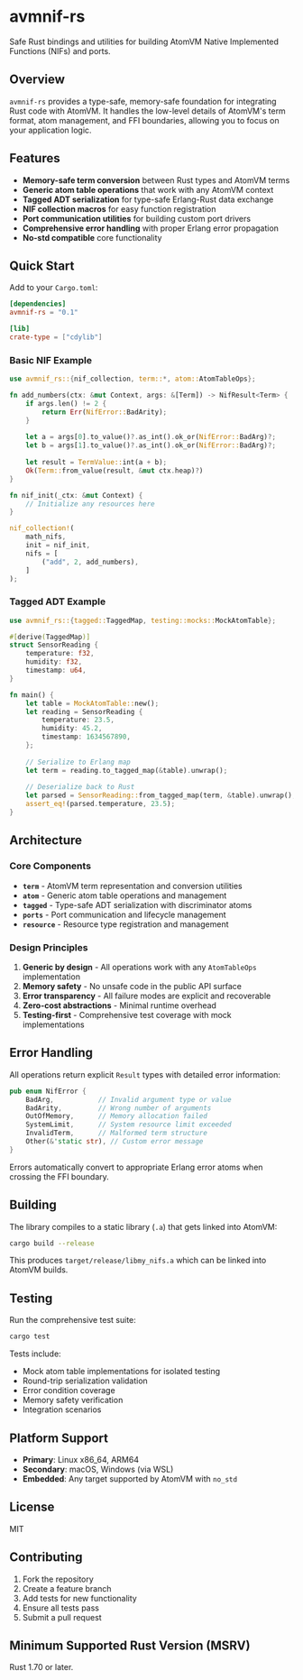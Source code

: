 # avmnif-rs

Safe Rust bindings and utilities for building AtomVM Native Implemented Functions (NIFs) and ports.

## Overview

`avmnif-rs` provides a type-safe, memory-safe foundation for integrating Rust code with AtomVM. It handles the low-level details of AtomVM's term format, atom management, and FFI boundaries, allowing you to focus on your application logic.

## Features

- **Memory-safe term conversion** between Rust types and AtomVM terms
- **Generic atom table operations** that work with any AtomVM context
- **Tagged ADT serialization** for type-safe Erlang-Rust data exchange
- **NIF collection macros** for easy function registration
- **Port communication utilities** for building custom port drivers
- **Comprehensive error handling** with proper Erlang error propagation
- **No-std compatible** core functionality

## Quick Start

Add to your `Cargo.toml`:

```toml
[dependencies]
avmnif-rs = "0.1"

[lib]
crate-type = ["cdylib"]
```

### Basic NIF Example

```rust
use avmnif_rs::{nif_collection, term::*, atom::AtomTableOps};

fn add_numbers(ctx: &mut Context, args: &[Term]) -> NifResult<Term> {
    if args.len() != 2 {
        return Err(NifError::BadArity);
    }
    
    let a = args[0].to_value()?.as_int().ok_or(NifError::BadArg)?;
    let b = args[1].to_value()?.as_int().ok_or(NifError::BadArg)?;
    
    let result = TermValue::int(a + b);
    Ok(Term::from_value(result, &mut ctx.heap)?)
}

fn nif_init(_ctx: &mut Context) {
    // Initialize any resources here
}

nif_collection!(
    math_nifs,
    init = nif_init,
    nifs = [
        ("add", 2, add_numbers),
    ]
);
```

### Tagged ADT Example

```rust
use avmnif_rs::{tagged::TaggedMap, testing::mocks::MockAtomTable};

#[derive(TaggedMap)]
struct SensorReading {
    temperature: f32,
    humidity: f32,
    timestamp: u64,
}

fn main() {
    let table = MockAtomTable::new();
    let reading = SensorReading {
        temperature: 23.5,
        humidity: 45.2,
        timestamp: 1634567890,
    };
    
    // Serialize to Erlang map
    let term = reading.to_tagged_map(&table).unwrap();
    
    // Deserialize back to Rust
    let parsed = SensorReading::from_tagged_map(term, &table).unwrap();
    assert_eq!(parsed.temperature, 23.5);
}
```

## Architecture

### Core Components

- **`term`** - AtomVM term representation and conversion utilities
- **`atom`** - Generic atom table operations and management
- **`tagged`** - Type-safe ADT serialization with discriminator atoms
- **`ports`** - Port communication and lifecycle management
- **`resource`** - Resource type registration and management

### Design Principles

1. **Generic by design** - All operations work with any `AtomTableOps` implementation
2. **Memory safety** - No unsafe code in the public API surface
3. **Error transparency** - All failure modes are explicit and recoverable
4. **Zero-cost abstractions** - Minimal runtime overhead
5. **Testing-first** - Comprehensive test coverage with mock implementations

## Error Handling

All operations return explicit `Result` types with detailed error information:

```rust
pub enum NifError {
    BadArg,           // Invalid argument type or value
    BadArity,         // Wrong number of arguments
    OutOfMemory,      // Memory allocation failed
    SystemLimit,      // System resource limit exceeded
    InvalidTerm,      // Malformed term structure
    Other(&'static str), // Custom error message
}
```

Errors automatically convert to appropriate Erlang error atoms when crossing the FFI boundary.

## Building

The library compiles to a static library (`.a`) that gets linked into AtomVM:

```bash
cargo build --release
```

This produces `target/release/libmy_nifs.a` which can be linked into AtomVM builds.

## Testing

Run the comprehensive test suite:

```bash
cargo test
```

Tests include:
- Mock atom table implementations for isolated testing
- Round-trip serialization validation
- Error condition coverage
- Memory safety verification
- Integration scenarios

## Platform Support

- **Primary**: Linux x86_64, ARM64
- **Secondary**: macOS, Windows (via WSL)
- **Embedded**: Any target supported by AtomVM with `no_std`

## License

MIT

## Contributing

1. Fork the repository
2. Create a feature branch
3. Add tests for new functionality
4. Ensure all tests pass
5. Submit a pull request

## Minimum Supported Rust Version (MSRV)

Rust 1.70 or later.
